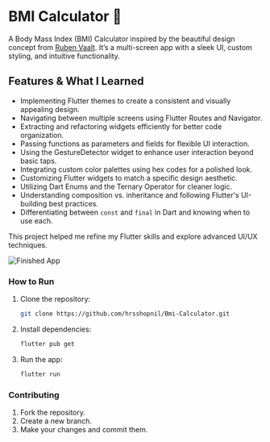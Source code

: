 # BMI Calculator 💪

A Body Mass Index (BMI) Calculator inspired by the beautiful design concept from [Ruben Vaalt](https://dribbble.com/shots/4585382-Simple-BMI-Calculator). It’s a multi-screen app with a sleek UI, custom styling, and intuitive functionality.

## Features & What I Learned

- Implementing Flutter themes to create a consistent and visually appealing design.
- Navigating between multiple screens using Flutter Routes and Navigator.
- Extracting and refactoring widgets efficiently for better code organization.
- Passing functions as parameters and fields for flexible UI interaction.
- Using the GestureDetector widget to enhance user interaction beyond basic taps.
- Integrating custom color palettes using hex codes for a polished look.
- Customizing Flutter widgets to match a specific design aesthetic.
- Utilizing Dart Enums and the Ternary Operator for cleaner logic.
- Understanding composition vs. inheritance and following Flutter's UI-building best practices.
- Differentiating between `const` and `final` in Dart and knowing when to use each.

This project helped me refine my Flutter skills and explore advanced UI/UX techniques.

![Finished App](https://github.com/londonappbrewery/Images/blob/master/bmi-calc-demo.gif)

### How to Run
1. Clone the repository:
   ```sh
   git clone https://github.com/hrsshopnil/Bmi-Calculator.git
   ```
2. Install dependencies:
   ```sh
   flutter pub get
   ```
3. Run the app:
   ```sh
   flutter run
   ```

### Contributing

1. Fork the repository.
2. Create a new branch.
3. Make your changes and commit them.